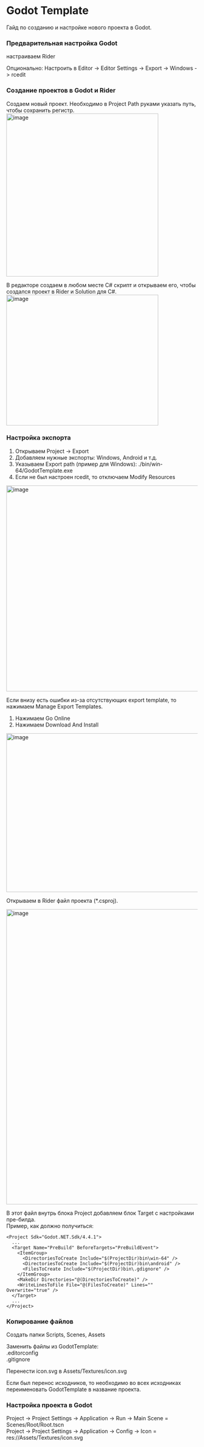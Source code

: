 # Godot Template

Гайд по созданию и настройке нового проекта в Godot.

### Предварительная настройка Godot

настраиваем Rider

Опционально:
Настроить в Editor -> Editor Settings -> Export -> Windows -> rcedit

### Создание проектов в Godot и Rider 

Создаем новый проект. Необходимо в Project Path руками указать путь, чтобы сохранить регистр.  
<img width="400" height="429" alt="image" src="https://github.com/user-attachments/assets/1c76b953-7ca7-4e00-b1f5-10e7f5f338f7" />

В редакторе создаем в любом месте C# скрипт и открываем его, чтобы создался проект в Rider и Solution для C#.  
<img width="400" height="344" alt="image" src="https://github.com/user-attachments/assets/ad7d14ba-d346-41b0-b2d4-2bf6f39fb954" />

### Настройка экспорта

1. Открываем Project -> Export
2. Добавляем нужные экспорты: Windows, Android и т.д.
3. Указываем Export path (пример для Windows): ./bin/win-64/GodotTemplate.exe
4. Если не был настроен rcedit, то отключаем Modify Resources
 
<img width="800" height="542" alt="image" src="https://github.com/user-attachments/assets/f8ed9786-0ff5-4dba-b6b8-a642f0b49e1b" />

Если внизу есть ошибки из-за отсутствующих export template, то нажимаем Manage Export Templates.
1. Нажимаем Go Online
2. Нажимаем Download And Install

<img width="800" height="418" alt="image" src="https://github.com/user-attachments/assets/fa28baa9-731e-4d22-bb53-085b2c277abd" />

Открываем в Rider файл проекта (*.csproj).

<img width="800" height="777" alt="image" src="https://github.com/user-attachments/assets/93f1fc80-bd9f-405e-bfbd-e07db2847812" />

В этот файл внутрь блока Project добавляем блок Target с настройками пре-билда.  
Пример, как должно получиться:
```
<Project Sdk="Godot.NET.Sdk/4.4.1">
  ...
  <Target Name="PreBuild" BeforeTargets="PreBuildEvent">
    <ItemGroup>
      <DirectoriesToCreate Include="$(ProjectDir)bin\win-64" />
      <DirectoriesToCreate Include="$(ProjectDir)bin\android" />
      <FilesToCreate Include="$(ProjectDir)bin\.gdignore" />
    </ItemGroup>
    <MakeDir Directories="@(DirectoriesToCreate)" />
    <WriteLinesToFile File="@(FilesToCreate)" Lines="" Overwrite="true" />
  </Target>
  ...
</Project>
```

### Копирование файлов
Создать папки Scripts, Scenes, Assets

Заменить файлы из GodotTemplate:  
.editorconfig  
.gitignore  

Перенести icon.svg в Assets/Textures/icon.svg

Если был перенос исходников, то необходимо во всех исходниках переименовать GodotTemplate в название проекта.

### Настройка проекта в Godot

Project -> Project Settings -> Application -> Run -> Main Scene = Scenes/Root/Root.tscn  
Project -> Project Settings -> Application -> Config -> Icon = res://Assets/Textures/icon.svg

